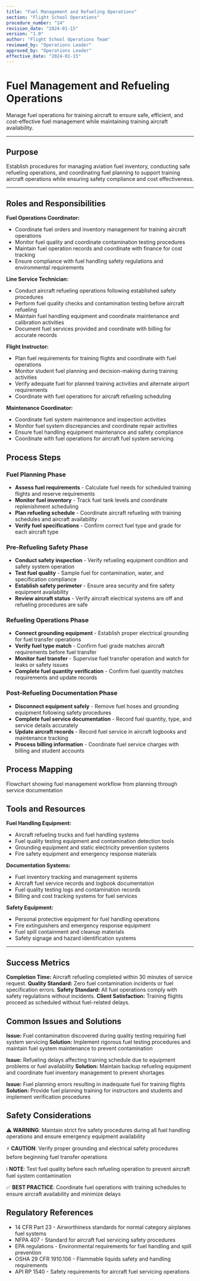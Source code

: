 ```yaml
---
title: "Fuel Management and Refueling Operations"
section: "Flight School Operations"
procedure_number: "14"
revision_date: "2024-01-15"
version: "1.0"
author: "Flight School Operations Team"
reviewed_by: "Operations Leader"
approved_by: "Operations Leader"
effective_date: "2024-01-15"
---
```


# Fuel Management and Refueling Operations

Manage fuel operations for training aircraft to ensure safe, efficient, and cost-effective fuel management while maintaining training aircraft availability.

_____________________________________________________________________________________________

## Purpose

Establish procedures for managing aviation fuel inventory, conducting safe refueling operations, and coordinating fuel planning to support training aircraft operations while ensuring safety compliance and cost effectiveness.

_____________________________________________________________________________________________

## Roles and Responsibilities

**Fuel Operations Coordinator:**

- Coordinate fuel orders and inventory management for training aircraft operations
- Monitor fuel quality and coordinate contamination testing procedures
- Maintain fuel operation records and coordinate with finance for cost tracking
- Ensure compliance with fuel handling safety regulations and environmental requirements

**Line Service Technician:**

- Conduct aircraft refueling operations following established safety procedures
- Perform fuel quality checks and contamination testing before aircraft refueling
- Maintain fuel handling equipment and coordinate maintenance and calibration activities
- Document fuel services provided and coordinate with billing for accurate records

**Flight Instructor:**

- Plan fuel requirements for training flights and coordinate with fuel operations
- Monitor student fuel planning and decision-making during training activities
- Verify adequate fuel for planned training activities and alternate airport requirements
- Coordinate with fuel operations for aircraft refueling scheduling

**Maintenance Coordinator:**

- Coordinate fuel system maintenance and inspection activities
- Monitor fuel system discrepancies and coordinate repair activities
- Ensure fuel handling equipment maintenance and safety compliance
- Coordinate with fuel operations for aircraft fuel system servicing

## Process Steps

### Fuel Planning Phase

- **Assess fuel requirements** - Calculate fuel needs for scheduled training flights and reserve requirements
- **Monitor fuel inventory** - Track fuel tank levels and coordinate replenishment scheduling
- **Plan refueling schedule** - Coordinate aircraft refueling with training schedules and aircraft availability
- **Verify fuel specifications** - Confirm correct fuel type and grade for each aircraft type

### Pre-Refueling Safety Phase

- **Conduct safety inspection** - Verify refueling equipment condition and safety system operation
- **Test fuel quality** - Sample fuel for contamination, water, and specification compliance
- **Establish safety perimeter** - Ensure area security and fire safety equipment availability
- **Review aircraft status** - Verify aircraft electrical systems are off and refueling procedures are safe

### Refueling Operations Phase

- **Connect grounding equipment** - Establish proper electrical grounding for fuel transfer operations
- **Verify fuel type match** - Confirm fuel grade matches aircraft requirements before fuel transfer
- **Monitor fuel transfer** - Supervise fuel transfer operation and watch for leaks or safety issues
- **Complete fuel quantity verification** - Confirm fuel quantity matches requirements and update records

### Post-Refueling Documentation Phase

- **Disconnect equipment safely** - Remove fuel hoses and grounding equipment following safety procedures
- **Complete fuel service documentation** - Record fuel quantity, type, and service details accurately
- **Update aircraft records** - Record fuel service in aircraft logbooks and maintenance tracking
- **Process billing information** - Coordinate fuel service charges with billing and student accounts

## Process Mapping

Flowchart showing fuel management workflow from planning through service documentation

## Tools and Resources

**Fuel Handling Equipment:**

- Aircraft refueling trucks and fuel handling systems
- Fuel quality testing equipment and contamination detection tools
- Grounding equipment and static electricity prevention systems
- Fire safety equipment and emergency response materials

**Documentation Systems:**

- Fuel inventory tracking and management systems
- Aircraft fuel service records and logbook documentation
- Fuel quality testing logs and contamination records
- Billing and cost tracking systems for fuel services

**Safety Equipment:**

- Personal protective equipment for fuel handling operations
- Fire extinguishers and emergency response equipment
- Fuel spill containment and cleanup materials
- Safety signage and hazard identification systems

_____________________________________________________________________________________________

## Success Metrics

**Completion Time:** Aircraft refueling completed within 30 minutes of service request.
**Quality Standard:** Zero fuel contamination incidents or fuel specification errors.
**Safety Standard:** All fuel operations comply with safety regulations without incidents.
**Client Satisfaction:** Training flights proceed as scheduled without fuel-related delays.

## Common Issues and Solutions

**Issue:** Fuel contamination discovered during quality testing requiring fuel system servicing
**Solution:** Implement rigorous fuel testing procedures and maintain fuel system maintenance to prevent contamination

**Issue:** Refueling delays affecting training schedule due to equipment problems or fuel availability
**Solution:** Maintain backup refueling equipment and coordinate fuel inventory management to prevent shortages

**Issue:** Fuel planning errors resulting in inadequate fuel for training flights
**Solution:** Provide fuel planning training for instructors and students and implement verification procedures

## Safety Considerations

⚠️ **WARNING**: Maintain strict fire safety procedures during all fuel handling operations and ensure emergency equipment availability

⚡ **CAUTION**: Verify proper grounding and electrical safety procedures before beginning fuel transfer operations

ℹ️ **NOTE**: Test fuel quality before each refueling operation to prevent aircraft fuel system contamination

✅ **BEST PRACTICE**: Coordinate fuel operations with training schedules to ensure aircraft availability and minimize delays

## Regulatory References

- 14 CFR Part 23 - Airworthiness standards for normal category airplanes fuel systems
- NFPA 407 - Standard for aircraft fuel servicing safety procedures
- EPA regulations - Environmental requirements for fuel handling and spill prevention
- OSHA 29 CFR 1910.106 - Flammable liquids safety and handling requirements
- API RP 1540 - Safety requirements for aircraft fuel servicing operations
